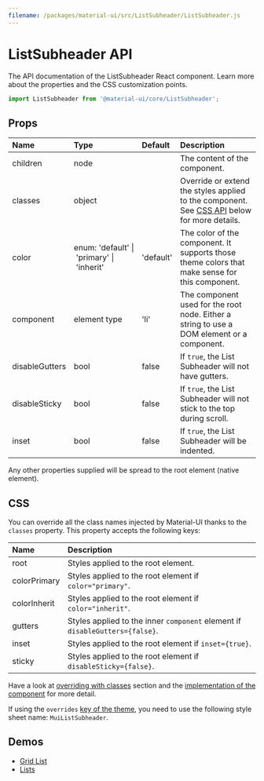 ```yaml
---
filename: /packages/material-ui/src/ListSubheader/ListSubheader.js
---
```


<!--- This documentation is automatically generated, do not try to edit it. -->

# ListSubheader API

<p class="description">The API documentation of the ListSubheader React component. Learn more about the properties and the CSS customization points.</p>

```js
import ListSubheader from '@material-ui/core/ListSubheader';
```



## Props

| Name | Type | Default | Description |
|:-----|:-----|:--------|:------------|
| <span class="prop-name">children</span> | <span class="prop-type">node</span> |   | The content of the component. |
| <span class="prop-name">classes</span> | <span class="prop-type">object</span> |   | Override or extend the styles applied to the component. See [CSS API](#css) below for more details. |
| <span class="prop-name">color</span> | <span class="prop-type">enum:&nbsp;'default'&nbsp;&#124;<br>&nbsp;'primary'&nbsp;&#124;<br>&nbsp;'inherit'<br></span> | <span class="prop-default">'default'</span> | The color of the component. It supports those theme colors that make sense for this component. |
| <span class="prop-name">component</span> | <span class="prop-type">element type</span> | <span class="prop-default">'li'</span> | The component used for the root node. Either a string to use a DOM element or a component. |
| <span class="prop-name">disableGutters</span> | <span class="prop-type">bool</span> | <span class="prop-default">false</span> | If `true`, the List Subheader will not have gutters. |
| <span class="prop-name">disableSticky</span> | <span class="prop-type">bool</span> | <span class="prop-default">false</span> | If `true`, the List Subheader will not stick to the top during scroll. |
| <span class="prop-name">inset</span> | <span class="prop-type">bool</span> | <span class="prop-default">false</span> | If `true`, the List Subheader will be indented. |

Any other properties supplied will be spread to the root element (native element).

## CSS

You can override all the class names injected by Material-UI thanks to the `classes` property.
This property accepts the following keys:


| Name | Description |
|:-----|:------------|
| <span class="prop-name">root</span> | Styles applied to the root element.
| <span class="prop-name">colorPrimary</span> | Styles applied to the root element if `color="primary"`.
| <span class="prop-name">colorInherit</span> | Styles applied to the root element if `color="inherit"`.
| <span class="prop-name">gutters</span> | Styles applied to the inner `component` element if `disableGutters={false}`.
| <span class="prop-name">inset</span> | Styles applied to the root element if `inset={true}`.
| <span class="prop-name">sticky</span> | Styles applied to the root element if `disableSticky={false}`.

Have a look at [overriding with classes](/customization/overrides/#overriding-with-classes) section
and the [implementation of the component](https://github.com/mui-org/material-ui/blob/master/packages/material-ui/src/ListSubheader/ListSubheader.js)
for more detail.

If using the `overrides` [key of the theme](/customization/themes/#css),
you need to use the following style sheet name: `MuiListSubheader`.

## Demos

- [Grid List](/demos/grid-list/)
- [Lists](/demos/lists/)

